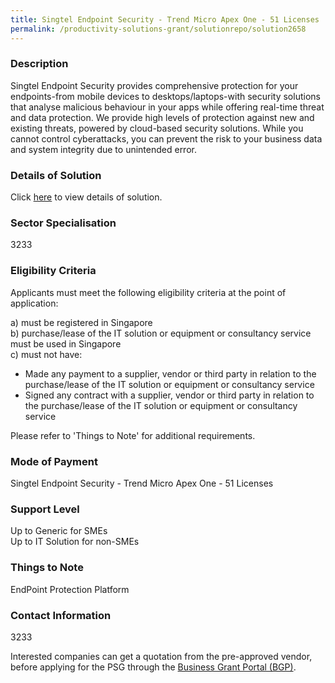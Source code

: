 ```yaml
---
title: Singtel Endpoint Security - Trend Micro Apex One - 51 Licenses
permalink: /productivity-solutions-grant/solutionrepo/solution2658
---
```


### Description

Singtel Endpoint Security provides comprehensive protection for your endpoints-from mobile devices to desktops/laptops-with security solutions that analyse malicious behaviour in your apps while offering real-time threat and data protection. We provide high levels of protection against new and existing threats, powered by cloud-based security solutions. While you cannot control cyberattacks, you can prevent the risk to your business data and system integrity due to unintended error.

### Details of Solution

Click <a href='Singapore Telecommunications Limited' target='_blank' rel='noopener'>here</a> to view details of solution.

### Sector Specialisation

 3233 

### Eligibility Criteria

Applicants must meet the following eligibility criteria at the point of application:

a) must be registered in Singapore <br>
b) purchase/lease of the IT solution or equipment or consultancy service must be used in Singapore <br>
c) must not have:
- Made any payment to a supplier, vendor or third party in relation to the purchase/lease of the IT solution or equipment or consultancy service
- Signed any contract with a supplier, vendor or third party in relation to the purchase/lease of the IT solution or equipment or consultancy service

Please refer to 'Things to Note' for additional requirements.

### Mode of Payment
Singtel Endpoint Security - Trend Micro Apex One - 51 Licenses

### Support Level
Up to Generic for SMEs <br>
Up to IT Solution for non-SMEs

### Things to Note
EndPoint Protection Platform

### Contact Information
3233

Interested companies can get a quotation from the pre-approved vendor, before applying for the PSG through the <a target='_blank' rel='noopener' href='https://www.businessgrants.gov.sg/'>Business Grant Portal (BGP)</a>.
